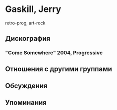 # Gaskill, Jerry

retro-prog, art-rock

## Дискография

### "Come Somewhere" 2004, Progressive




## Отношения с другими группами


## Обсуждения


## Упоминания

